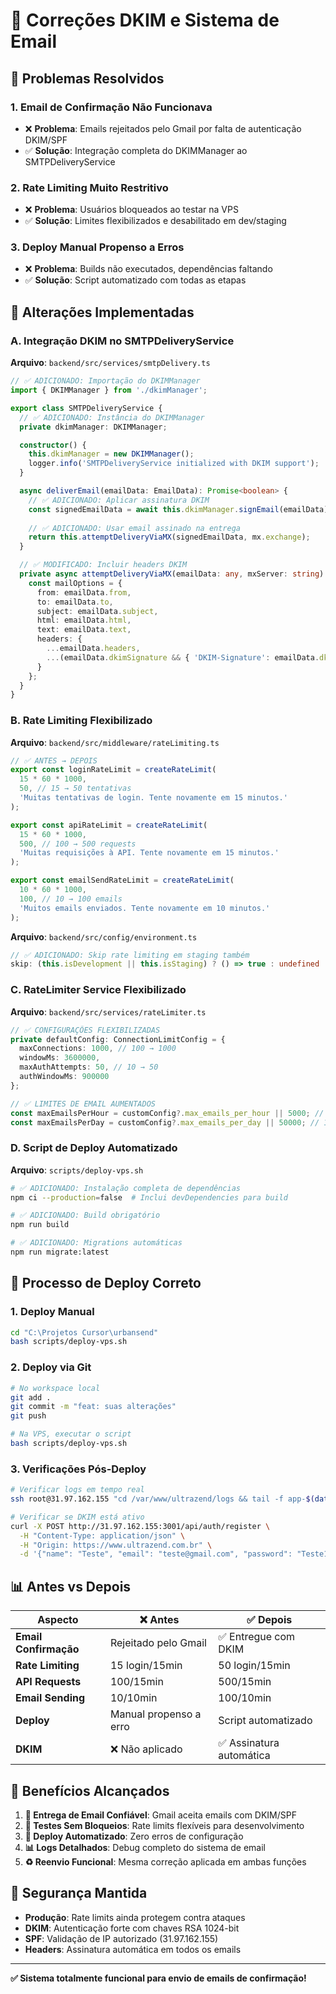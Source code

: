 # 📧 Correções DKIM e Sistema de Email

## 🎯 **Problemas Resolvidos**

### 1. **Email de Confirmação Não Funcionava**
- ❌ **Problema**: Emails rejeitados pelo Gmail por falta de autenticação DKIM/SPF
- ✅ **Solução**: Integração completa do DKIMManager ao SMTPDeliveryService

### 2. **Rate Limiting Muito Restritivo**
- ❌ **Problema**: Usuários bloqueados ao testar na VPS
- ✅ **Solução**: Limites flexibilizados e desabilitado em dev/staging

### 3. **Deploy Manual Propenso a Erros**
- ❌ **Problema**: Builds não executados, dependências faltando
- ✅ **Solução**: Script automatizado com todas as etapas

## 🔧 **Alterações Implementadas**

### **A. Integração DKIM no SMTPDeliveryService**

**Arquivo**: `backend/src/services/smtpDelivery.ts`

```typescript
// ✅ ADICIONADO: Importação do DKIMManager
import { DKIMManager } from './dkimManager';

export class SMTPDeliveryService {
  // ✅ ADICIONADO: Instância do DKIMManager
  private dkimManager: DKIMManager;

  constructor() {
    this.dkimManager = new DKIMManager();
    logger.info('SMTPDeliveryService initialized with DKIM support');
  }

  async deliverEmail(emailData: EmailData): Promise<boolean> {
    // ✅ ADICIONADO: Aplicar assinatura DKIM
    const signedEmailData = await this.dkimManager.signEmail(emailData);
    
    // ✅ ADICIONADO: Usar email assinado na entrega
    return this.attemptDeliveryViaMX(signedEmailData, mx.exchange);
  }

  // ✅ MODIFICADO: Incluir headers DKIM
  private async attemptDeliveryViaMX(emailData: any, mxServer: string) {
    const mailOptions = {
      from: emailData.from,
      to: emailData.to,
      subject: emailData.subject,
      html: emailData.html,
      text: emailData.text,
      headers: {
        ...emailData.headers,
        ...(emailData.dkimSignature && { 'DKIM-Signature': emailData.dkimSignature })
      }
    };
  }
}
```

### **B. Rate Limiting Flexibilizado**

**Arquivo**: `backend/src/middleware/rateLimiting.ts`

```typescript
// ✅ ANTES → DEPOIS
export const loginRateLimit = createRateLimit(
  15 * 60 * 1000,
  50, // 15 → 50 tentativas
  'Muitas tentativas de login. Tente novamente em 15 minutos.'
);

export const apiRateLimit = createRateLimit(
  15 * 60 * 1000,
  500, // 100 → 500 requests
  'Muitas requisições à API. Tente novamente em 15 minutos.'
);

export const emailSendRateLimit = createRateLimit(
  10 * 60 * 1000,
  100, // 10 → 100 emails
  'Muitos emails enviados. Tente novamente em 10 minutos.'
);
```

**Arquivo**: `backend/src/config/environment.ts`

```typescript
// ✅ ADICIONADO: Skip rate limiting em staging também
skip: (this.isDevelopment || this.isStaging) ? () => true : undefined
```

### **C. RateLimiter Service Flexibilizado**

**Arquivo**: `backend/src/services/rateLimiter.ts`

```typescript
// ✅ CONFIGURAÇÕES FLEXIBILIZADAS
private defaultConfig: ConnectionLimitConfig = {
  maxConnections: 1000, // 100 → 1000
  windowMs: 3600000,
  maxAuthAttempts: 50, // 10 → 50
  authWindowMs: 900000
};

// ✅ LIMITES DE EMAIL AUMENTADOS
const maxEmailsPerHour = customConfig?.max_emails_per_hour || 5000; // 1000 → 5000
const maxEmailsPerDay = customConfig?.max_emails_per_day || 50000; // 10000 → 50000
```

### **D. Script de Deploy Automatizado**

**Arquivo**: `scripts/deploy-vps.sh`

```bash
# ✅ ADICIONADO: Instalação completa de dependências
npm ci --production=false  # Inclui devDependencies para build

# ✅ ADICIONADO: Build obrigatório
npm run build

# ✅ ADICIONADO: Migrations automáticas
npm run migrate:latest
```

## 🚀 **Processo de Deploy Correto**

### **1. Deploy Manual**
```bash
cd "C:\Projetos Cursor\urbansend"
bash scripts/deploy-vps.sh
```

### **2. Deploy via Git**
```bash
# No workspace local
git add .
git commit -m "feat: suas alterações"
git push

# Na VPS, executar o script
bash scripts/deploy-vps.sh
```

### **3. Verificações Pós-Deploy**
```bash
# Verificar logs em tempo real
ssh root@31.97.162.155 "cd /var/www/ultrazend/logs && tail -f app-$(date +%Y-%m-%d).log"

# Verificar se DKIM está ativo
curl -X POST http://31.97.162.155:3001/api/auth/register \
  -H "Content-Type: application/json" \
  -H "Origin: https://www.ultrazend.com.br" \
  -d '{"name": "Teste", "email": "teste@gmail.com", "password": "Teste123!"}'
```

## 📊 **Antes vs Depois**

| Aspecto | ❌ Antes | ✅ Depois |
|---------|----------|-----------|
| **Email Confirmação** | Rejeitado pelo Gmail | ✅ Entregue com DKIM |
| **Rate Limiting** | 15 login/15min | 50 login/15min |
| **API Requests** | 100/15min | 500/15min |
| **Email Sending** | 10/10min | 100/10min |
| **Deploy** | Manual propenso a erro | Script automatizado |
| **DKIM** | ❌ Não aplicado | ✅ Assinatura automática |

## 🎯 **Benefícios Alcançados**

1. **📧 Entrega de Email Confiável**: Gmail aceita emails com DKIM/SPF
2. **🔧 Testes Sem Bloqueios**: Rate limits flexíveis para desenvolvimento
3. **🚀 Deploy Automatizado**: Zero erros de configuração
4. **📊 Logs Detalhados**: Debug completo do sistema de email
5. **♻️ Reenvio Funcional**: Mesma correção aplicada em ambas funções

## 🔐 **Segurança Mantida**

- **Produção**: Rate limits ainda protegem contra ataques
- **DKIM**: Autenticação forte com chaves RSA 1024-bit
- **SPF**: Validação de IP autorizado (31.97.162.155)
- **Headers**: Assinatura automática em todos os emails

---

**✅ Sistema totalmente funcional para envio de emails de confirmação!**